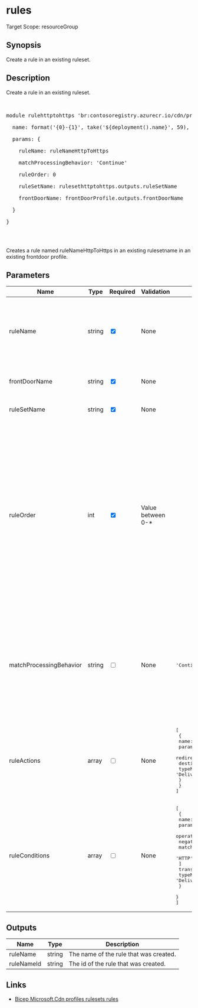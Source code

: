 # rules

Target Scope: resourceGroup

## Synopsis
Create a rule in an existing ruleset.

## Description
Create a rule in an existing ruleset.<br>
<pre><br>
module rulehttptohttps 'br:contosoregistry.azurecr.io/cdn/profiles/rulesets/rules.bicep' = {<br>
  name: format('{0}-{1}', take('${deployment().name}', 59), 'rule')<br>
  params: {<br>
    ruleName: ruleNameHttpToHttps<br>
    matchProcessingBehavior: 'Continue'<br>
    ruleOrder: 0<br>
    ruleSetName: rulesethttptohttps.outputs.ruleSetName<br>
    frontDoorName: frontDoorProfile.outputs.frontDoorName<br>
  }<br>
}<br>
</pre><br>
<p>Creates a rule named ruleNameHttpToHttps in an existing rulesetname in an existing frontdoor profile.</p>

## Parameters
| Name | Type | Required | Validation | Default value | Description |
| -- |  -- | -- | -- | -- | -- |
| ruleName | string | <input type="checkbox" checked> | None | <pre></pre> | The name of the rule to create in the existing ruleset.<br>This must be unique within the Front Door ruleset. Rule changes might take up to 15 minutes to propagate through Azure CDN. |
| frontDoorName | string | <input type="checkbox" checked> | None | <pre></pre> | The name of the Front Door profile that should be existing as parent for the ruleset. |
| ruleSetName | string | <input type="checkbox" checked> | None | <pre></pre> | The name of the existing ruleset to add the rule to. This will serve as parent |
| ruleOrder | int | <input type="checkbox" checked> | Value between 0-* | <pre></pre> | The order in which the rule should be evaluated.<br>Rules are evaluated in ascending order based on this value. A rule with a lesser order will be applied before a rule with a greater order.<br>The first rule should have an order value of 0. Rule with order 0 is a special rule. It does not require any condition and actions listed in it will always be applied.<br>The last rule should have an order value equal to the total number of rules minus one.<br>The order value cannot be changed after the rule is created. If two rules have the same order value, one of them will be evaluated first. |
| matchProcessingBehavior | string | <input type="checkbox"> | None | <pre>'Continue'</pre> | The processing behavior for the rule. If MatchProcessingBehavior is Stop, the rule engine will stop evaluating the request or response after the rule is matched.<br>If MatchProcessingBehavior is Continue, the rule engine will continue evaluating the request or response after the rule is matched. The default value is Continue. |
| ruleActions | array | <input type="checkbox"> | None | <pre>[<br>  {<br>    name: 'UrlRedirect'<br>    parameters: {<br>      redirectType: 'Found'<br>      destinationProtocol: 'Https'<br>      typeName: 'DeliveryRuleUrlRedirectActionParameters'<br>    }<br>  }<br>]</pre> | The actions to perform when the rule is matched. Action cannot be empty. You can override this example with your own actions. |
| ruleConditions | array | <input type="checkbox"> | None | <pre>[<br>  {<br>    name: 'RequestScheme'<br>    parameters: {<br>      operator: 'Equal'<br>      negateCondition: false<br>      matchValues: [<br>        'HTTP'<br>      ]<br>      transforms: []<br>      typeName: 'DeliveryRuleRequestSchemeConditionParameters'<br>    }<br>  }<br>]</pre> | The conditions that must be met for the rule to be executed. You can override this example with your own conditions. |
## Outputs
| Name | Type | Description |
| -- |  -- | -- |
| ruleName | string | The name of the rule that was created. |
| ruleNameId | string | The id of the rule that was created. |
## Links
- [Bicep Microsoft.Cdn profiles rulesets rules](https://learn.microsoft.com/en-us/azure/templates/microsoft.cdn/profiles/rulesets/rules?pivots=deployment-language-bicep)


